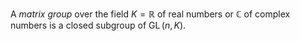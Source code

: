 A *matrix group* over the field $K=\mathbb{R}$ of real numbers or $\mathbb{C}$ of complex numbers is a closed subgroup of $\mathop{\mathrm{GL}}(n, K)$.
